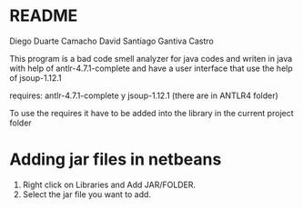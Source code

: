 # README

Diego Duarte Camacho
David Santiago Gantiva Castro

This program is a bad code smell analyzer for java codes and writen in java with help of antlr-4.7.1-complete and have a user interface that use the help of jsoup-1.12.1 

requires: antlr-4.7.1-complete y jsoup-1.12.1 (there are in ANTLR4 folder) 

To use the requires it have to be added into the library in the current project folder
# Adding jar files in netbeans

1) Right click on Libraries and Add JAR/FOLDER.
2) Select the jar file you want to add.
